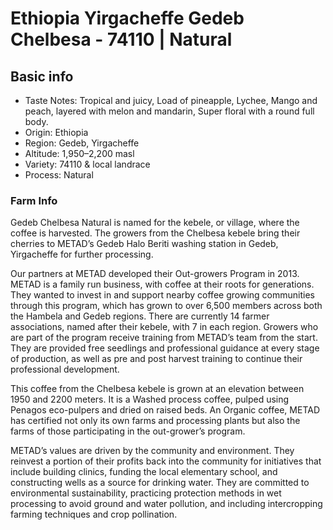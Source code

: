 # Ethiopia Yirgacheffe Gedeb Chelbesa - 74110 | Natural

## Basic info

- Taste Notes: Tropical and juicy, Load of pineapple, Lychee, Mango and peach, layered with melon and mandarin, Super floral with a round full body.
- Origin: Ethiopia
- Region: Gedeb, Yirgacheffe
- Altitude: 1,950–2,200 masl
- Variety: 74110 & local landrace
- Process: Natural

### Farm Info

Gedeb Chelbesa Natural is named for the kebele, or village, where the coffee is harvested. The growers from the Chelbesa kebele bring their cherries to METAD’s Gedeb Halo Beriti washing station in Gedeb, Yirgacheffe for further processing.

Our partners at METAD developed their Out-growers Program in 2013. METAD is a family run business, with coffee at their roots for generations. They wanted to invest in and support nearby coffee growing communities through this program, which has grown to over 6,500 members across both the Hambela and Gedeb regions. There are currently 14 farmer associations, named after their kebele, with 7 in each region. Growers who are part of the program receive training from METAD’s team from the start. They are provided free seedlings and professional guidance at every stage of production, as well as pre and post harvest training to continue their professional development.

This coffee from the Chelbesa kebele is grown at an elevation between 1950 and 2200 meters. It is a Washed process coffee, pulped using Penagos eco-pulpers and dried on raised beds. An Organic coffee, METAD has certified not only its own farms and processing plants but also the farms of those participating in the out-grower’s program.

METAD’s values are driven by the community and environment. They reinvest a portion of their profits back into the community for initiatives that include building clinics, funding the local elementary school, and constructing wells as a source for drinking water. They are committed to environmental sustainability, practicing protection methods in wet processing to avoid ground and water pollution, and including intercropping farming techniques and crop pollination.
